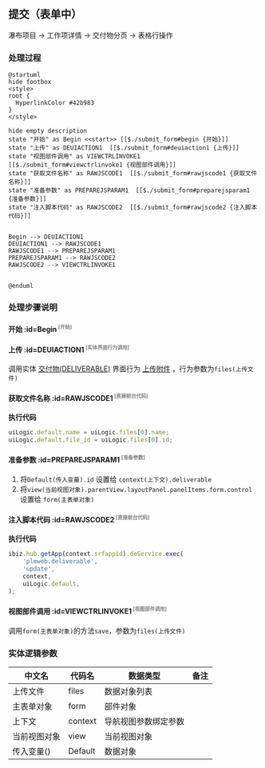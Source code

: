 ## 提交（表单中） <!-- {docsify-ignore-all} -->

   瀑布项目 → 工作项详情 → 交付物分页 → 表格行操作

### 处理过程

```plantuml
@startuml
hide footbox
<style>
root {
  HyperlinkColor #42b983
}
</style>

hide empty description
state "开始" as Begin <<start>> [[$./submit_form#begin {开始}]]
state "上传" as DEUIACTION1  [[$./submit_form#deuiaction1 {上传}]]
state "视图部件调用" as VIEWCTRLINVOKE1  [[$./submit_form#viewctrlinvoke1 {视图部件调用}]]
state "获取文件名称" as RAWJSCODE1  [[$./submit_form#rawjscode1 {获取文件名称}]]
state "准备参数" as PREPAREJSPARAM1  [[$./submit_form#preparejsparam1 {准备参数}]]
state "注入脚本代码" as RAWJSCODE2  [[$./submit_form#rawjscode2 {注入脚本代码}]]


Begin --> DEUIACTION1
DEUIACTION1 --> RAWJSCODE1
RAWJSCODE1 --> PREPAREJSPARAM1
PREPAREJSPARAM1 --> RAWJSCODE2
RAWJSCODE2 --> VIEWCTRLINVOKE1


@enduml
```


### 处理步骤说明

#### 开始 :id=Begin<sup class="footnote-symbol"> <font color=gray size=1>[开始]</font></sup>




#### 上传 :id=DEUIACTION1<sup class="footnote-symbol"> <font color=gray size=1>[实体界面行为调用]</font></sup>



调用实体 [交付物(DELIVERABLE)](module/Base/deliverable.md) 界面行为 [上传附件](module/Base/deliverable#界面行为) ，行为参数为`files(上传文件)`

#### 获取文件名称 :id=RAWJSCODE1<sup class="footnote-symbol"> <font color=gray size=1>[直接前台代码]</font></sup>



<p class="panel-title"><b>执行代码</b></p>

```javascript
uiLogic.default.name = uiLogic.files[0].name;
uiLogic.default.file_id = uiLogic.files[0].id;
```

#### 准备参数 :id=PREPAREJSPARAM1<sup class="footnote-symbol"> <font color=gray size=1>[准备参数]</font></sup>



1. 将`Default(传入变量).id` 设置给  `context(上下文).deliverable`
2. 将`view(当前视图对象).parentView.layoutPanel.panelItems.form.control` 设置给  `form(主表单对象)`

#### 注入脚本代码 :id=RAWJSCODE2<sup class="footnote-symbol"> <font color=gray size=1>[直接前台代码]</font></sup>



<p class="panel-title"><b>执行代码</b></p>

```javascript
ibiz.hub.getApp(context.srfappid).deService.exec(
    'plmweb.deliverable',
    'update',
    context,
    uiLogic.default,
);
```

#### 视图部件调用 :id=VIEWCTRLINVOKE1<sup class="footnote-symbol"> <font color=gray size=1>[视图部件调用]</font></sup>



调用`form(主表单对象)`的方法`save`，参数为`files(上传文件)`


### 实体逻辑参数

|    中文名   |    代码名    |  数据类型      |备注 |
| --------| --------| --------  | --------   |
|上传文件|files|数据对象列表||
|主表单对象|form|部件对象||
|上下文|context|导航视图参数绑定参数||
|当前视图对象|view|当前视图对象||
|传入变量(<i class="fa fa-check"/></i>)|Default|数据对象||
